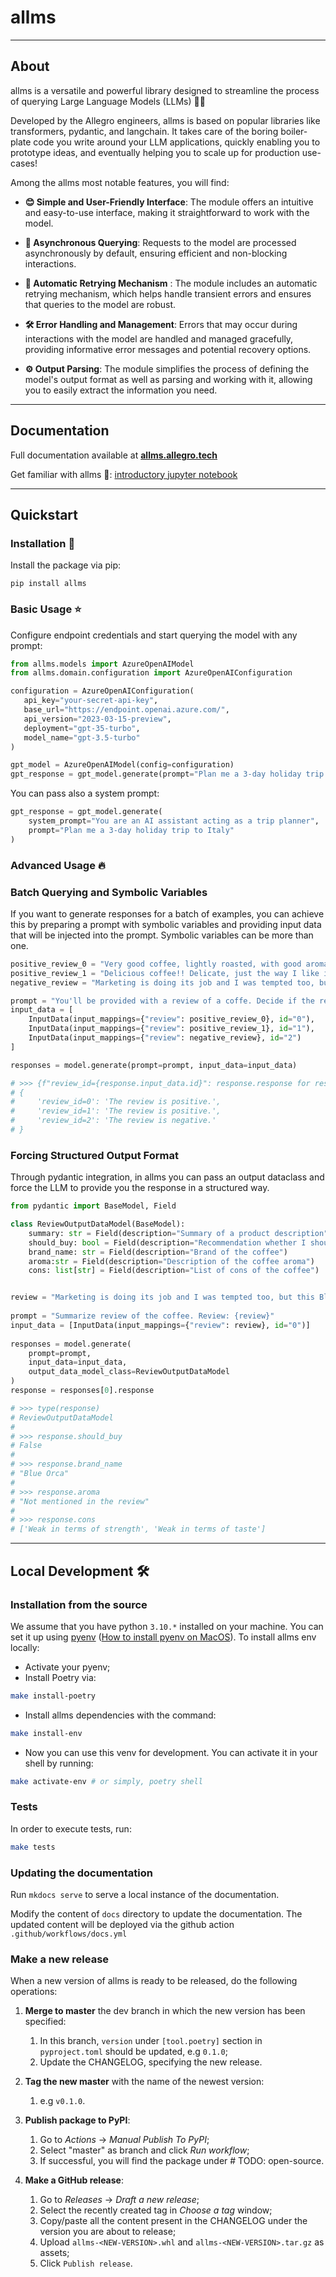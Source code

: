 # allms

___
## About

allms is a versatile and powerful library designed to streamline the process of querying Large Language Models
(LLMs) 🤖💬

Developed by the Allegro engineers, allms is based on popular libraries like transformers, pydantic, and langchain. It takes care 
of the boring boiler-plate code you write around your LLM applications, quickly enabling you to prototype ideas, and eventually helping you to scale up 
for production use-cases!

Among the allms most notable features, you will find:

* **😊 Simple and User-Friendly Interface**: The module offers an intuitive and easy-to-use interface, making it straightforward to work with the model.

* **🔀 Asynchronous Querying**: Requests to the model are processed asynchronously by default, ensuring efficient and non-blocking interactions.

* **🔄 Automatic Retrying Mechanism** : The module includes an automatic retrying mechanism, which helps handle transient errors and ensures that queries to the model are robust.

* **🛠️ Error Handling and Management**: Errors that may occur during interactions with the model are handled and managed gracefully, providing informative error messages and potential recovery options.

* **⚙️ Output Parsing**: The module simplifies the process of defining the model's output format as well as parsing and working with it, allowing you to easily extract the information you need.

___

## Documentation

Full documentation available at **[allms.allegro.tech](https://allms.allegro.tech/)**

Get familiar with allms 🚀: [introductory jupyter notebook](https://github.com/allegro/allms/blob/main/examples/introduction.ipynb)

___

## Quickstart

### Installation 🚧

Install the package via pip:

```
pip install allms
```

### Basic Usage ⭐

Configure endpoint credentials and start querying the model with any prompt:

```python
from allms.models import AzureOpenAIModel
from allms.domain.configuration import AzureOpenAIConfiguration

configuration = AzureOpenAIConfiguration(
   api_key="your-secret-api-key",
   base_url="https://endpoint.openai.azure.com/",
   api_version="2023-03-15-preview",
   deployment="gpt-35-turbo",
   model_name="gpt-3.5-turbo"
)

gpt_model = AzureOpenAIModel(config=configuration)
gpt_response = gpt_model.generate(prompt="Plan me a 3-day holiday trip to Italy")
```

You can pass also a system prompt:

```python
gpt_response = gpt_model.generate(
    system_prompt="You are an AI assistant acting as a trip planner",
    prompt="Plan me a 3-day holiday trip to Italy"
)
```

### Advanced Usage 🔥

### Batch Querying and Symbolic Variables

If you want to generate responses for a batch of examples, you can achieve this by preparing a prompt with symbolic
variables and providing input data that will be injected into the prompt. Symbolic variables can be more than one.

```python
positive_review_0 = "Very good coffee, lightly roasted, with good aroma and taste. The taste of sourness is barely noticeable (which is good because I don't like sour coffees). After grinding, the aroma spreads throughout the room. I recommend it to all those who do not like strongly roasted and pitch-black coffees. A very good solution is to close the package with string, which allows you to preserve the aroma and freshness."
positive_review_1 = "Delicious coffee!! Delicate, just the way I like it, and the smell after opening is amazing. It smells freshly roasted. Faithful to Lavazza coffee for years, I decided to look for other flavors. Based on the reviews, I blindly bought it and it was a 10-shot, it outperformed Lavazze in taste. For me the best."
negative_review = "Marketing is doing its job and I was tempted too, but this coffee is nothing above the level of coffees from the supermarket. And the method of brewing or grinding does not help here. The coffee is simply weak - both in terms of strength and taste. I do not recommend."

prompt = "You'll be provided with a review of a coffe. Decide if the review is positive or negative. Review: {review}"
input_data = [
    InputData(input_mappings={"review": positive_review_0}, id="0"),
    InputData(input_mappings={"review": positive_review_1}, id="1"),
    InputData(input_mappings={"review": negative_review}, id="2")
]

responses = model.generate(prompt=prompt, input_data=input_data)

# >>> {f"review_id={response.input_data.id}": response.response for response in responses}
# {
#     'review_id=0': 'The review is positive.',
#     'review_id=1': 'The review is positive.',
#     'review_id=2': 'The review is negative.'
# }
```

### Forcing Structured Output Format

Through pydantic integration, in allms you can pass an output dataclass and force the LLM to provide
you the response in a structured way.

```python
from pydantic import BaseModel, Field

class ReviewOutputDataModel(BaseModel):
    summary: str = Field(description="Summary of a product description")
    should_buy: bool = Field(description="Recommendation whether I should buy the product or not")
    brand_name: str = Field(description="Brand of the coffee")
    aroma:str = Field(description="Description of the coffee aroma")
    cons: list[str] = Field(description="List of cons of the coffee")


review = "Marketing is doing its job and I was tempted too, but this Blue Orca coffee is nothing above the level of coffees from the supermarket. And the method of brewing or grinding does not help here. The coffee is simply weak - both in terms of strength and taste. I do not recommend."
    
prompt = "Summarize review of the coffee. Review: {review}"
input_data = [InputData(input_mappings={"review": review}, id="0")]
    
responses = model.generate(
    prompt=prompt, 
    input_data=input_data,
    output_data_model_class=ReviewOutputDataModel
)
response = responses[0].response

# >>> type(response)
# ReviewOutputDataModel
# 
# >>> response.should_buy
# False
# 
# >>> response.brand_name
# "Blue Orca"
# 
# >>> response.aroma
# "Not mentioned in the review"
# 
# >>> response.cons
# ['Weak in terms of strength', 'Weak in terms of taste']
```
___

## Local Development 🛠️

### Installation from the source

We assume that you have python `3.10.*` installed on your machine. 
You can set it up using [pyenv](https://github.com/pyenv/pyenv#installationbrew) 
([How to install pyenv on MacOS](https://jordanthomasg.medium.com/python-development-on-macos-with-pyenv-2509c694a808)). To install allms env locally:

* Activate your pyenv;
* Install Poetry via:

```bash
make install-poetry
```

* Install allms dependencies with the command:

```bash
make install-env
```

* Now you can use this venv for development. You can activate it in your shell by running:

```bash
make activate-env # or simply, poetry shell
```

### Tests

In order to execute tests, run:

```bash
make tests
```

### Updating the documentation

Run `mkdocs serve` to serve a local instance of the documentation.

Modify the content of `docs` directory to update the documentation. The updated content will be deployed
via the github action `.github/workflows/docs.yml`

### Make a new release

When a new version of allms is ready to be released, do the following operations:

1. **Merge to master** the dev branch in which the new version has been specified:
    1. In this branch, `version` under `[tool.poetry]` section in `pyproject.toml` should be updated, e.g `0.1.0`;
    2. Update the CHANGELOG, specifying the new release.

2. **Tag the new master** with the name of the newest version:
    1. e.g `v0.1.0`.

3. **Publish package to PyPI**:
    1. Go to _Actions_ → _Manual Publish To PyPI_;
    2. Select "master" as branch and click _Run workflow_;
    3. If successful, you will find the package under # TODO: open-source.

4. **Make a GitHub release**:
    1. Go to _Releases_ → _Draft a new release_;
    2. Select the recently created tag in _Choose a tag_ window;
    3. Copy/paste all the content present in the CHANGELOG under the version you are about to release;
    4. Upload `allms-<NEW-VERSION>.whl` and `allms-<NEW-VERSION>.tar.gz` as assets;
    5. Click `Publish release`.